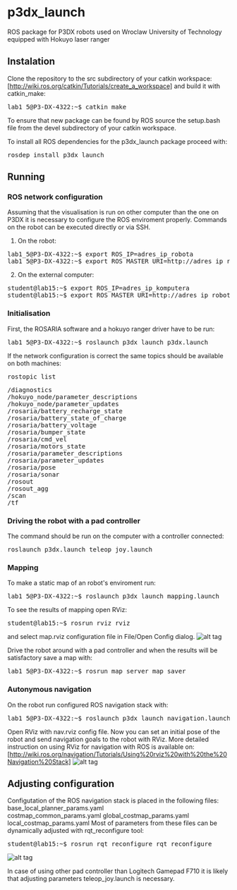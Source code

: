 p3dx_launch
===========

ROS package for P3DX robots used on Wroclaw University of Technology
equipped with Hokuyo laser ranger
## Instalation
Clone the repository to the src subdirectory of your catkin workspace:
[http://wiki.ros.org/catkin/Tutorials/create_a_workspace]
and build it with catkin_make:
<pre>
lab1_5@P3-DX-4322:~$ catkin_make
</pre>
To ensure that new package can be found by ROS source the setup.bash file from the devel subdirectory of your catkin workspace.

To install all ROS dependencies for the p3dx_launch package proceed with:
<pre>
rosdep install p3dx_launch
</pre>

## Running 

### ROS network configuration
Assuming that the visualisation is run on other computer than the one on P3DX it is necessary to 
configure the ROS enviroment properly.
Commands on the robot can be executed directly or via SSH.

1. On the robot:
<pre>
lab1_5@P3-DX-4322:~$ export ROS_IP=adres_ip_robota
lab1_5@P3-DX-4322:~$ export ROS_MASTER_URI=http://adres_ip_robota:11311
</pre>
2. On the external computer:
<pre>
student@lab15:~$ export ROS_IP=adres_ip_komputera
student@lab15:~$ export ROS_MASTER_URI=http://adres_ip_robota:11311
</pre>

### Initialisation
First, the ROSARIA software and a hokuyo ranger driver have to be run:
<pre>
lab1_5@P3-DX-4322:~$ roslaunch p3dx_launch p3dx.launch
</pre>
If the network configuration is correct the same topics should be available on both machines:
<pre>
rostopic list
</pre>
<pre>
/diagnostics
/hokuyo_node/parameter_descriptions
/hokuyo_node/parameter_updates
/rosaria/battery_recharge_state
/rosaria/battery_state_of_charge
/rosaria/battery_voltage
/rosaria/bumper_state
/rosaria/cmd_vel
/rosaria/motors_state
/rosaria/parameter_descriptions
/rosaria/parameter_updates
/rosaria/pose
/rosaria/sonar
/rosout
/rosout_agg
/scan
/tf
</pre>


### Driving the robot with a pad controller
The command should be run on the computer with a controller connected:
<pre>
roslaunch p3dx.launch teleop_joy.launch
</pre>

### Mapping
To make a static map of an robot's enviroment run:
<pre>
lab1_5@P3-DX-4322:~$ roslaunch p3dx_launch mapping.launch
</pre>
To see the results of mapping open RViz:
<pre>
student@lab15:~$ rosrun rviz rviz
</pre>
and select map.rviz configuration file in File/Open Config dialog. 
![alt tag](http://diablo.ict.pwr.wroc.pl/~fgrzeszc/p3dx_launch/mapping.png)

Drive the robot around with a pad controller and when the results will be satisfactory
save a map with:
<pre>
lab1_5@P3-DX-4322:~$ rosrun map_server map_saver
</pre>

### Autonymous navigation
On the robot run configured ROS navigation stack with:
<pre>
lab1_5@P3-DX-4322:~$ roslaunch p3dx_launch navigation.launch
</pre>
Open RViz with nav.rviz config file.
Now you can set an initial pose of the robot and send navigation goals to the robot with RViz.
More detailed instruction on using RViz for navigation with ROS is available on:
[http://wiki.ros.org/navigation/Tutorials/Using%20rviz%20with%20the%20Navigation%20Stack]
![alt tag](http://diablo.ict.pwr.wroc.pl/~fgrzeszc/p3dx_launch/nav.png)

## Adjusting configuration
Configutation of the ROS navigation stack is placed in the following files:
base_local_planner_params.yaml	
costmap_common_params.yaml
global_costmap_params.yaml 
local_costmap_params.yaml
Most of parameters from these files can be dynamically adjusted with rqt_reconfigure tool:
<pre>
student@lab15:~$ rosrun rqt_reconfigure rqt_reconfigure
</pre>
![alt tag](http://diablo.ict.pwr.wroc.pl/~fgrzeszc/p3dx_launch/reconfigure.png)




In case of using other pad controller than Logitech Gamepad F710 it is likely that adjusting parameters teleop_joy.launch is necessary.


